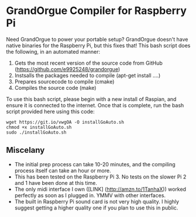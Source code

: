 GrandOrgue Compiler for Raspberry Pi
==============

Need GrandOrgue to power your portable setup? GrandOrgue doesn't have native binaries for the Raspberry Pi, but this fixes that! This bash script does the following, in an automated manner:

1. Gets the most recent version of the source code from GitHub (https://github.com/e9925248/grandorgue)
2. Instsalls the packages needed to compile (apt-get install ....)
3. Prepares sourcecode to compile (cmake)
4. Compiles the source code (make)

To use this bash script, please begin with a new install of Raspian, and ensure it is connected to the internet. Once that is complete, run the bash script provided here using this code:

    wget https://git.io/vwgOA -O installGoAuto.sh
    chmod +x installGoAuto.sh
    sudo ./installGoAuto.sh


Miscelany
------------
* The initial prep process can take 10-20 minutes, and the compiling process itself can take an hour or more.
* This has been tested on the Raspberry Pi 3. No tests on the slower Pi 2 and 1 have been done at this time.
* The only midi interface I own ([LINK] (http://amzn.to/1TanhaX)) worked perfectly as soon as I plugged in. YMMV with other interfaces.
* The built in Raspberry Pi sound card is not very high quality. I highly suggest getting a higher quality one if you plan to use this in public.
